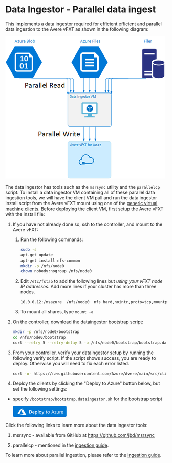 # Data Ingestor - Parallel data ingest 

This implements a data ingestor required for efficient efficient and parallel data ingestion to the Avere vFXT as shown in the following diagram:

<p >
<img src="images/parallel_ingestion.png">
</p>

The data ingestor has tools such as the ``msrsync`` utility and the ``parallelcp`` script.    To install a data ingestor VM containing all of these parallel data ingestion tools, we will have the client VM pull and run the data ingestor install script from the Avere vFXT mount using one of the [generic virtual machine clients](clients.md).  Before deploying the client VM, first setup the Avere vFXT with the install file:

1. If you have not already done so, ssh to the controller, and mount to the Avere vFXT:

    1. Run the following commands:
        ```bash
        sudo -s
        apt-get update
        apt-get install nfs-common
        mkdir -p /nfs/node0
        chown nobody:nogroup /nfs/node0
        ```

    2. Edit `/etc/fstab` to add the following lines but *using your vFXT node IP addresses*. Add more lines if your cluster has more than three nodes.
        ```bash
        10.0.0.12:/msazure	/nfs/node0	nfs hard,nointr,proto=tcp,mountproto=tcp,retry=30 0 0
        ```

    3. To mount all shares, type `mount -a`

2. On the controller, download the dataingestor bootstrap script:
    ```bash
    mkdir -p /nfs/node0/bootstrap
    cd /nfs/node0/bootstrap
    curl --retry 5 --retry-delay 5 -o /nfs/node0/bootstrap/bootstrap.dataingestor.sh https://raw.githubusercontent.com/Azure/Avere/main/src/clientapps/dataingestor/bootstrap.dataingestor.sh
    ```

3. From your controller, verify your dataingestor setup by running the following verify script.  If the script shows success, you are ready to deploy.  Otherwise you will need to fix each error listed.

    ```bash
    curl -o- https://raw.githubusercontent.com/Azure/Avere/main/src/clientapps/dataingestor/dataingestorVerify.sh | bash
    ```

4. Deploy the clients by clicking the "Deploy to Azure" button below, but set the following settings:
  * specify `/bootstrap/bootstrap.dataingestor.sh` for the bootstrap script

    <a href="https://portal.azure.com/#create/Microsoft.Template/uri/https%3A%2F%2Fraw.githubusercontent.com%2FAzure%2FAvere%2Fmain%2Fsrc%2Fclient%2Fvmas%2Fazuredeploy.json" target="_blank">
    <img src="https://raw.githubusercontent.com/Azure/azure-quickstart-templates/master/1-CONTRIBUTION-GUIDE/images/deploytoazure.png"/>
    </a>

Click the following links to learn more about the data ingestor tools:

1. msrsync -  available from GitHub at https://github.com/jbd/msrsync

2. parallelcp - mentioned in the [ingestion guide](https://docs.microsoft.com/azure/avere-vfxt/avere-vfxt-data-ingest#use-the-parallel-copy-script).

To learn more about parallel ingestion, please refer to the [ingestion guide](https://docs.microsoft.com/azure/avere-vfxt/avere-vfxt-data-ingest).
